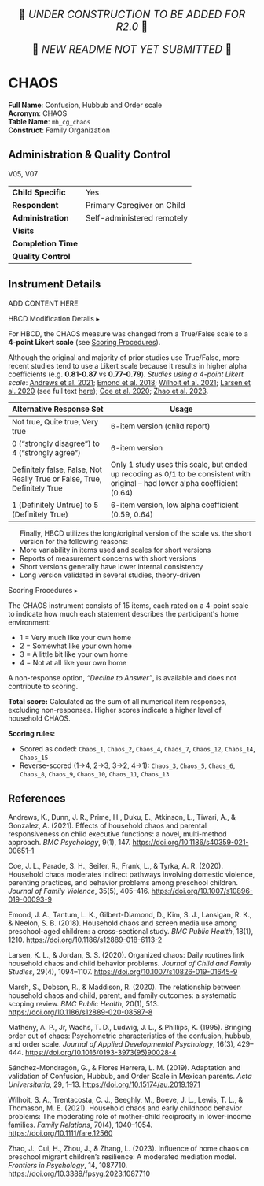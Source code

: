 <p style="text-align: center; font-size: 1.5em;">🚧 <i>UNDER CONSTRUCTION TO BE ADDED FOR R2.0</i> 🚧 </p>
<p style="text-align: center; font-size: 1.5em;">🚧 <i>NEW README NOT YET SUBMITTED</i> 🚧 </p>

# CHAOS

**Full Name**: Confusion, Hubbub and Order scale                    
**Acronym**: CHAOS          
**Table Name**: `mh_cg_chaos`           
**Construct**: Family Organization

## Administration & Quality Control

<table class="table-no-vertical-lines" style="width: 100%; border-collapse: collapse; table-layout: fixed;">
<tbody>
<tr><td><b>Child Specific</b></td>
<td>Yes</td></tr>
<tr><td><b>Respondent</b></td>
<td>Primary Caregiver on Child</td></tr>
<tr><td><b>Administration</b></td>
<td style="word-wrap: break-word; white-space: normal;">Self-administered remotely</td></tr>
<tr><td><b>Visits</b></td>
<td></td>V05, V07</tr>
<tr><td><b>Completion Time</b></td>
<td></td></tr>
<tr><td><b>Quality Control</b></td>
<td style="word-wrap: break-word; white-space: normal;"></td></tr>
</tbody>
</table>

## Instrument Details

ADD CONTENT HERE

<div id="hbcd-mod" class="table-banner" onclick="toggleCollapse(this)">
<span class="emoji"><i class="fa fa-gear"></i></span>
<span class="text-with-link">
  <span class="text">HBCD Modification Details</span>
  <a class="anchor-link" href="#hbcd-mod" title="Copy link">
  <i class="fa-solid fa-link"></i>
  </a>
  </span>
  <span class="arrow">▸</span>
</div>
<div class="collapsible-content">
<p>For HBCD, the CHAOS measure was changed from a True/False scale to a <strong>4-point Likert scale</strong> (see <a href="#scoring">Scoring Procedures</a>).</p>
<p>Although the original and majority of prior studies use True/False, more recent studies tend to use a Likert scale because it results in higher alpha coefficients (e.g. <strong>0.81-0.87</strong> vs <strong>0.77-0.79</strong>). <i>Studies using a 4-point Likert scale</i>: <a href="https://bmcpsychology.biomedcentral.com/articles/10.1186/s40359-021-00651-1">Andrews et al. 2021</a>; <a href="https://bmcpublichealth.biomedcentral.com/articles/10.1186/s12889-018-6113-2">Emond et al. 2018</a>; <a href="https://www.ncbi.nlm.nih.gov/pmc/articles/PMC8680262/">Wilhoit et al. 2021</a>; <a href="https://link.springer.com/article/10.1007/s10826-019-01645-9">Larsen et al. 2020</a> (see full text <a href="https://www.proquest.com/docview/2375654169?pq-origsite=gscholar&fromopenview=true">here</a>); <a href="https://europepmc.org/article/med/32655209">Coe et al. 2020</a>; <a href="https://www.frontiersin.org/articles/10.3389/fpsyg.2023.1087710/full">Zhao et al. 2023</a>.</p>
<table class="table-no-vertical-lines" style="width: 100%; border-collapse: collapse; table-layout: fixed; font-size: 15px;">
<thead>
    <th>Alternative Response Set</th>
    <th>Usage</th>
</thead>
<tbody>
<tr><td>Not true, Quite true, Very true</td>
    <td style="word-wrap: break-word; white-space: normal;">6-item version (child report)</td>
</tr> 
<tr><td>0 (“strongly disagree”) to 4 (“strongly agree”)</td>
    <td style="word-wrap: break-word; white-space: normal;">6-item version</td>
</tr> 
<tr><td>Definitely false, False, Not Really True or False, True, Definitely True</td>
    <td style="word-wrap: break-word; white-space: normal;">Only 1 study uses this scale, but ended up recoding as 0/1 to be consistent with original – had lower alpha coefficient (0.64)</td>
</tr> 
<tr><td>1 (Definitely Untrue) to 5 (Definitely True)</td>
    <td style="word-wrap: break-word; white-space: normal;">6-item version, low alpha coefficient (0.59, 0.64)</td>
</tr> 
</tbody>
</table>
<ul>
Finally, HBCD utilizes the long/original version of the scale vs. the short version for the following reasons:
    <li>More variability in items used and scales for short versions</li>
    <li>Reports of measurement concerns with short versions</li>
    <li>Short versions generally have lower internal consistency</li>
    <li>Long version validated in several studies, theory-driven</li>
</ul>
</div>

<div id="scoring" class="table-banner" onclick="toggleCollapse(this)">
  <span class="emoji"><i class="fa fa-calculator"></i></span>
  <span class="text-with-link">
    <span class="text">Scoring Procedures</span>
    <a class="anchor-link" href="#scoring" title="Copy link">
      <i class="fa-solid fa-link"></i>
    </a>
  </span>
  <span class="arrow">▸</span>
</div>
<div class="collapsible-content">
  <p>The CHAOS instrument consists of 15 items, each rated on a 4-point scale to indicate how much each statement describes the participant's home environment:</p>
  <ul>
    <li>1 = Very much like your own home</li>
    <li>2 = Somewhat like your own home</li>
    <li>3 = A little bit like your own home</li>
    <li>4 = Not at all like your own home</li>
  </ul>
  <p>A non-response option, <em>“Decline to Answer”</em>, is available and does not contribute to scoring.</p>
  <p><strong>Total score:</strong> Calculated as the sum of all numerical item responses, excluding non-responses. Higher scores indicate a higher level of household CHAOS.</p>
  <p><strong>Scoring rules:</strong></p>
  <ul>
    <li>Scored as coded: <code>Chaos_1</code>, <code>Chaos_2</code>, <code>Chaos_4</code>, <code>Chaos_7</code>, <code>Chaos_12</code>, <code>Chaos_14</code>, <code>Chaos_15</code></li>
    <li>Reverse-scored (1→4, 2→3, 3→2, 4→1): <code>Chaos_3</code>, <code>Chaos_5</code>, <code>Chaos_6</code>, <code>Chaos_8</code>, <code>Chaos_9</code>, <code>Chaos_10</code>, <code>Chaos_11</code>, <code>Chaos_13</code></li>
  </ul>
</div>


## References

<div class="references"> 
<p>Andrews, K., Dunn, J. R., Prime, H., Duku, E., Atkinson, L., Tiwari, A., &amp; Gonzalez, A. (2021). Effects of household chaos and parental responsiveness on child executive functions: a novel, multi-method approach. <em>BMC Psychology</em>, 9(1), 147. <a href="https://doi.org/10.1186/s40359-021-00651-1">https://doi.org/10.1186/s40359-021-00651-1</a></p>
<p>Coe, J. L., Parade, S. H., Seifer, R., Frank, L., &amp; Tyrka, A. R. (2020). Household chaos moderates indirect pathways involving domestic violence, parenting practices, and behavior problems among preschool children. <em>Journal of Family Violence</em>, 35(5), 405–416. <a href="https://doi.org/10.1007/s10896-019-00093-9">https://doi.org/10.1007/s10896-019-00093-9</a></p>
<p>Emond, J. A., Tantum, L. K., Gilbert-Diamond, D., Kim, S. J., Lansigan, R. K., &amp; Neelon, S. B. (2018). Household chaos and screen media use among preschool-aged children: a cross-sectional study. <em>BMC Public Health</em>, 18(1), 1210. <a href="https://doi.org/10.1186/s12889-018-6113-2">https://doi.org/10.1186/s12889-018-6113-2</a></p>
<p>Larsen, K. L., &amp; Jordan, S. S. (2020). Organized chaos: Daily routines link household chaos and child behavior problems. <em>Journal of Child and Family Studies</em>, 29(4), 1094–1107. <a href="https://doi.org/10.1007/s10826-019-01645-9">https://doi.org/10.1007/s10826-019-01645-9</a></p>
<p>Marsh, S., Dobson, R., &amp; Maddison, R. (2020). The relationship between household chaos and child, parent, and family outcomes: a systematic scoping review. <em>BMC Public Health</em>, 20(1), 513. <a href="https://doi.org/10.1186/s12889-020-08587-8">https://doi.org/10.1186/s12889-020-08587-8</a></p>
<p>Matheny, A. P., Jr, Wachs, T. D., Ludwig, J. L., &amp; Phillips, K. (1995). Bringing order out of chaos: Psychometric characteristics of the confusion, hubbub, and order scale. <em>Journal of Applied Developmental Psychology</em>, 16(3), 429–444. <a href="https://doi.org/10.1016/0193-3973(95)90028-4">https://doi.org/10.1016/0193-3973(95)90028-4</a></p>
<p>Sánchez-Mondragón, G., &amp; Flores Herrera, L. M. (2019). Adaptation and validation of Confusion, Hubbub, and Order Scale in Mexican parents. <em>Acta Universitaria</em>, 29, 1–13. <a href="https://doi.org/10.15174/au.2019.1971">https://doi.org/10.15174/au.2019.1971</a></p>
<p>Wilhoit, S. A., Trentacosta, C. J., Beeghly, M., Boeve, J. L., Lewis, T. L., &amp; Thomason, M. E. (2021). Household chaos and early childhood behavior problems: The moderating role of mother-child reciprocity in lower-income families. <em>Family Relations</em>, 70(4), 1040–1054. <a href="https://doi.org/10.1111/fare.12560">https://doi.org/10.1111/fare.12560</a></p>
<p>Zhao, J., Cui, H., Zhou, J., &amp; Zhang, L. (2023). Influence of home chaos on preschool migrant children’s resilience: A moderated mediation model. <em>Frontiers in Psychology</em>, 14, 1087710. <a href="https://doi.org/10.3389/fpsyg.2023.1087710">https://doi.org/10.3389/fpsyg.2023.1087710</a></p>
</div>
<br>

